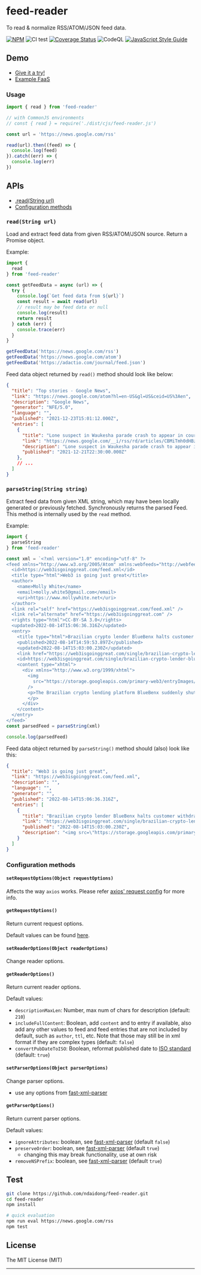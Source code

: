 # feed-reader

To read & normalize RSS/ATOM/JSON feed data.

[![NPM](https://badge.fury.io/js/feed-reader.svg)](https://badge.fury.io/js/feed-reader)
![CI test](https://github.com/ndaidong/feed-reader/workflows/ci-test/badge.svg)
[![Coverage Status](https://img.shields.io/coveralls/github/ndaidong/feed-reader)](https://coveralls.io/github/ndaidong/feed-reader?branch=main)
![CodeQL](https://github.com/ndaidong/feed-reader/workflows/CodeQL/badge.svg)
[![JavaScript Style Guide](https://img.shields.io/badge/code_style-standard-brightgreen.svg)](https://standardjs.com)

## Demo

- [Give it a try!](https://demos.pwshub.com/feed-reader)
- [Example FaaS](https://extractor.pwshub.com/feed/parse?url=https://news.google.com/rss&apikey=demo-TEyRycuuMCiGBiBocbLGSpagfj7gOF8AMyAWfEgP)

### Usage

```js
import { read } from 'feed-reader'

// with CommonJS environments
// const { read } = require('./dist/cjs/feed-reader.js')

const url = 'https://news.google.com/rss'

read(url).then((feed) => {
  console.log(feed)
}).catch((err) => {
  console.log(err)
})
```

## APIs

- [.read(String url)](#readstring-url)
- [Configuration methods](#configuration-methods)

### `read(String url)`

Load and extract feed data from given RSS/ATOM/JSON source. Return a Promise object.

Example:

```js
import {
  read
} from 'feed-reader'

const getFeedData = async (url) => {
  try {
    console.log(`Get feed data from ${url}`)
    const result = await read(url)
    // result may be feed data or null
    console.log(result)
    return result
  } catch (err) {
    console.trace(err)
  }
}

getFeedData('https://news.google.com/rss')
getFeedData('https://news.google.com/atom')
getFeedData('https://adactio.com/journal/feed.json')
```

Feed data object returned by `read()` method should look like below:

```json
{
  "title": "Top stories - Google News",
  "link": "https://news.google.com/atom?hl=en-US&gl=US&ceid=US%3Aen",
  "description": "Google News",
  "generator": "NFE/5.0",
  "language": "",
  "published": "2021-12-23T15:01:12.000Z",
  "entries": [
    {
      "title": "Lone suspect in Waukesha parade crash to appear in court today, as Wisconsin reels from tragedy that left 5 dead and dozens more injured - CNN",
      "link": "https://news.google.com/__i/rss/rd/articles/CBMiTmh0dHBzOi8vd3d3LmNubi5jb20vMjAyMS8xMS8yMy91cy93YXVrZXNoYS1jYXItcGFyYWRlLWNyb3dkLXR1ZXNkYXkvaW5kZXguaHRtbNIBUmh0dHBzOi8vYW1wLmNubi5jb20vY25uLzIwMjEvMTEvMjMvdXMvd2F1a2VzaGEtY2FyLXBhcmFkZS1jcm93ZC10dWVzZGF5L2luZGV4Lmh0bWw?oc=5",
      "description": "Lone suspect in Waukesha parade crash to appear in court today, as Wisconsin reels from tragedy that left 5 dead and dozens more injured &nbsp;&nbsp; CNN Waukesha Christmas parade attack: 5 dead, 48 injured, Darrell Brooks named as...",
      "published": "2021-12-21T22:30:00.000Z"
    },
    // ...
  ]
}
```

### `parseString(String string)`

Extract feed data from given XML string, which may have been locally generated or previously fetched. Synchronously returns the parsed Feed. This method is internally used by the `read` method.

Example:

```js
import {
  parseString
} from 'feed-reader'

const xml = `<?xml version="1.0" encoding="utf-8" ?>
<feed xmlns="http://www.w3.org/2005/Atom" xmlns:webfeeds="http://webfeeds.org/rss/1.0">
  <id>https://web3isgoinggreat.com/feed.xml</id>
  <title type="html">Web3 is going just great</title>
  <author>
    <name>Molly White</name>
    <email>molly.white5@gmail.com</email>
    <uri>https://www.mollywhite.net</uri>
  </author>
  <link rel="self" href="https://web3isgoinggreat.com/feed.xml" />
  <link rel="alternate" href="https://web3isgoinggreat.com" />
  <rights type="html">CC-BY-SA 3.0</rights>
  <updated>2022-08-14T15:06:36.316Z</updated>
  <entry>
    <title type="html">Brazilian crypto lender BlueBenx halts customer withdrawals and lays off employees after $32 million &#34;hack&#34;</title>
    <published>2022-08-14T14:59:53.897Z</published>
    <updated>2022-08-14T15:03:00.230Z</updated>
    <link href="https://web3isgoinggreat.com/single/brazilian-crypto-lender-bluebenx-halts-customer-withdrawals-and-lays-off-employees-after-32-million-hack"/> 
    <id>https://web3isgoinggreat.com/single/brazilian-crypto-lender-bluebenx-halts-customer-withdrawals-and-lays-off-employees-after-32-million-hack</id>
    <content type="xhtml">
      <div xmlns="http://www.w3.org/1999/xhtml">
        <img
          src="https://storage.googleapis.com/primary-web3/entryImages/logos/resized/bluebenx_300.webp" ...
        />
        <p>The Brazilian crypto lending platform BlueBenx suddenly shut its doors after announcing they had suffered an "extremely aggressive" hack of 160 million BRL (US$32 million). [...] 
        </p>
      </div>
    </content>
  </entry>  
</feed>`
const parsedFeed = parseString(xml)

console.log(parsedFeed)
```

Feed data object returned by `parseString()` method should (also) look like this:

```json
{
  "title": "Web3 is going just great",
  "link": "https://web3isgoinggreat.com/feed.xml",
  "description": "",
  "language": "",
  "generator": "",
  "published": "2022-08-14T15:06:36.316Z",
  "entries": [
    {
      "title": "Brazilian crypto lender BlueBenx halts customer withdrawals and lays off employees after $32 million \"hack\"",
      "link": "https://web3isgoinggreat.com/single/brazilian-crypto-lender-bluebenx-halts-customer-withdrawals-and-lays-off-employees-after-32-million-hack",
      "published": "2022-08-14T15:03:00.230Z",
      "description": "<img src=\"https://storage.googleapis.com/primary-web3/entryImages/logos/resized/bluebenx_300.webp\" alt=\"Text \"BlueBenx\" in bright blue, followed by a blue diagonal line with a blue line spiraling around it\"..."
    }
  ]
}
```

### Configuration methods

#### `setRequestOptions(Object requestOptions)`

Affects the way `axios` works. Please refer [axios' request config](https://axios-http.com/docs/req_config) for more info.

#### `getRequestOptions()`

Return current request options.

Default values can be found [here](https://github.com/ndaidong/feed-reader/blob/main/src/config.js#L5).

#### `setReaderOptions(Object readerOptions)`

Change reader options.

#### `getReaderOptions()`

Return current reader options.

Default values:

- `descriptionMaxLen`: Number, max num of chars for description (default: `210`)
- `includeFullContent`: Boolean, add `content` and to entry if available, also add any other values to feed and feed entries that are not included by default, such as `author`, `ttl`, etc. Note that those may still be in xml format if they are complex types (default: `false`)
- `convertPubDateToISO`: Boolean, reformat published date to [ISO standard](https://developer.mozilla.org/en-US/docs/Web/JavaScript/Reference/Global_Objects/Date/toISOString) (default: `true`)

#### `setParserOptions(Object parserOptions)`

Change parser options.

- use any options from [fast-xml-parser](https://github.com/NaturalIntelligence/fast-xml-parser)

#### `getParserOptions()`

Return current parser options.

Default values:

- `ignoreAttributes`: boolean, see [fast-xml-parser](https://github.com/NaturalIntelligence/fast-xml-parser) (default `false`)
- `preserveOrder`: boolean, see [fast-xml-parser](https://github.com/NaturalIntelligence/fast-xml-parser)  (default `true`)
  - changing this may break functionality, use at own risk
- `removeNSPrefix`: boolean, see [fast-xml-parser](https://github.com/NaturalIntelligence/fast-xml-parser) (default `true`)


## Test

```bash
git clone https://github.com/ndaidong/feed-reader.git
cd feed-reader
npm install

# quick evaluation
npm run eval https://news.google.com/rss
npm test
```

## License

The MIT License (MIT)

---

